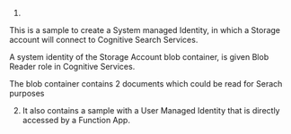 1. 
This is a sample to create a System managed Identity, in which a Storage account will connect to Cognitive Search Services.

A system identity of the Storage Account blob container, is given Blob Reader role in Cognitive Services.

The blob container contains 2 documents which could be read for Serach purposes

2. It also contains a sample with a User Managed Identity that is directly accessed by a Function App.

